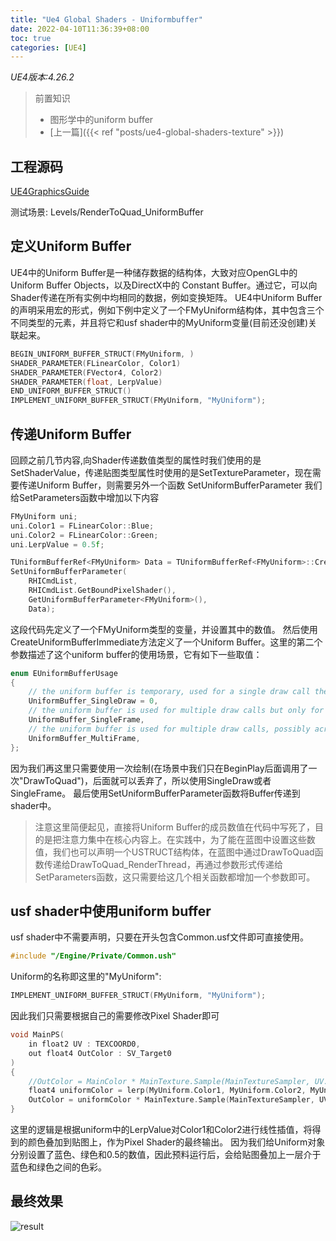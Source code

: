 ```yaml
---
title: "Ue4 Global Shaders - Uniformbuffer"
date: 2022-04-10T11:36:39+08:00
toc: true
categories: [UE4]
---
```


*UE4版本:4.26.2*

>前置知识
> - 图形学中的uniform buffer
> - [上一篇]({{< ref "posts/ue4-global-shaders-texture" >}})

## 工程源码
[UE4GraphicsGuide](https://github.com/inlet511/UEGrahpicsGuide/releases/tag/DrawToQuad_UniformBuffer)

测试场景: Levels/RenderToQuad_UniformBuffer



## 定义Uniform Buffer
UE4中的Uniform Buffer是一种储存数据的结构体，大致对应OpenGL中的 Uniform Buffer Objects，以及DirectX中的 Constant Buffer。通过它，可以向Shader传递在所有实例中均相同的数据，例如变换矩阵。
UE4中Uniform Buffer的声明采用宏的形式，例如下例中定义了一个FMyUniform结构体，其中包含三个不同类型的元素，并且将它和usf shader中的MyUniform变量(目前还没创建)关联起来。
```cpp
BEGIN_UNIFORM_BUFFER_STRUCT(FMyUniform, )
SHADER_PARAMETER(FLinearColor, Color1)
SHADER_PARAMETER(FVector4, Color2)
SHADER_PARAMETER(float, LerpValue)
END_UNIFORM_BUFFER_STRUCT()
IMPLEMENT_UNIFORM_BUFFER_STRUCT(FMyUniform, "MyUniform");
```
## 传递Uniform Buffer
回顾之前几节内容,向Shader传递数值类型的属性时我们使用的是SetShaderValue，传递贴图类型属性时使用的是SetTextureParameter，现在需要传递Uniform Buffer，则需要另外一个函数 SetUniformBufferParameter
我们给SetParameters函数中增加以下内容
```cpp
FMyUniform uni;
uni.Color1 = FLinearColor::Blue;
uni.Color2 = FLinearColor::Green;
uni.LerpValue = 0.5f;

TUniformBufferRef<FMyUniform> Data = TUniformBufferRef<FMyUniform>::CreateUniformBufferImmediate(uni, UniformBuffer_SingleFrame);
SetUniformBufferParameter(
    RHICmdList, 
    RHICmdList.GetBoundPixelShader(), 
    GetUniformBufferParameter<FMyUniform>(), 
    Data);

```
这段代码先定义了一个FMyUniform类型的变量，并设置其中的数值。
然后使用CreateUniformBufferImmediate方法定义了一个Uniform Buffer。这里的第二个参数描述了这个uniform buffer的使用场景，它有如下一些取值：
```cpp
enum EUniformBufferUsage
{
	// the uniform buffer is temporary, used for a single draw call then discarded
	UniformBuffer_SingleDraw = 0,
	// the uniform buffer is used for multiple draw calls but only for the current frame
	UniformBuffer_SingleFrame,
	// the uniform buffer is used for multiple draw calls, possibly across multiple frames
	UniformBuffer_MultiFrame,
};
```
因为我们再这里只需要使用一次绘制(在场景中我们只在BeginPlay后面调用了一次"DrawToQuad")，后面就可以丢弃了，所以使用SingleDraw或者SingleFrame。
最后使用SetUniformBufferParameter函数将Buffer传递到shader中。

>注意这里简便起见，直接将Uniform Buffer的成员数值在代码中写死了，目的是把注意力集中在核心内容上。在实践中，为了能在蓝图中设置这些数值，我们也可以声明一个USTRUCT结构体，在蓝图中通过DrawToQuad函数传递给DrawToQuad_RenderThread，再通过参数形式传递给SetParameters函数，这只需要给这几个相关函数都增加一个参数即可。

## usf shader中使用uniform buffer
usf shader中不需要声明，只要在开头包含Common.usf文件即可直接使用。
```cpp
#include "/Engine/Private/Common.ush"
```
Uniform的名称即这里的"MyUniform":
```cpp
IMPLEMENT_UNIFORM_BUFFER_STRUCT(FMyUniform, "MyUniform");
```
因此我们只需要根据自己的需要修改Pixel Shader即可

```cpp
void MainPS(
    in float2 UV : TEXCOORD0,
    out float4 OutColor : SV_Target0
)
{
    //OutColor = MainColor * MainTexture.Sample(MainTextureSampler, UV.xy);
    float4 uniformColor = lerp(MyUniform.Color1, MyUniform.Color2, MyUniform.LerpValue);
    OutColor = uniformColor * MainTexture.Sample(MainTextureSampler, UV.xy);
}
```
这里的逻辑是根据uniform中的LerpValue对Color1和Color2进行线性插值，将得到的颜色叠加到贴图上，作为Pixel Shader的最终输出。
因为我们给Uniform对象分别设置了蓝色、绿色和0.5的数值，因此预料运行后，会给贴图叠加上一层介于蓝色和绿色之间的色彩。

## 最终效果
![result](./result.png)